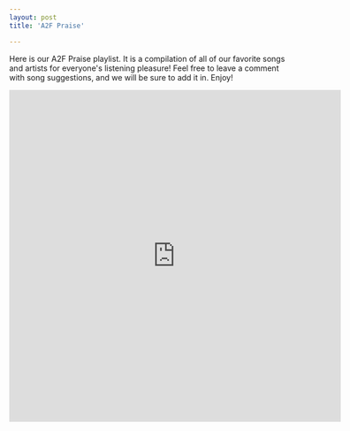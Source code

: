 ```yaml
---
layout: post
title: 'A2F Praise'

---
```


Here is our A2F Praise playlist. It is a compilation of all of our favorite songs and artists for everyone's listening pleasure! Feel free to leave a comment with song suggestions, and we will be sure to add it in. Enjoy!

<iframe src="https://embed.spotify.com/?uri=spotify:user:1221682982:playlist:7zBqq4HZ6zHnNdI9WNMr2I" width="600" height="600" frameborder="0" allowtransparency="true"></iframe>
